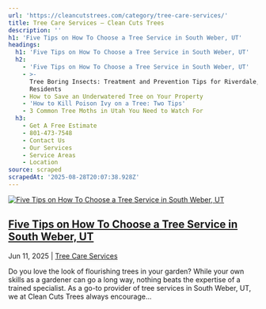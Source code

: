 ```yaml
---
url: 'https://cleancutstrees.com/category/tree-care-services/'
title: Tree Care Services – Clean Cuts Trees
description: ''
h1: 'Five Tips on How To Choose a Tree Service in South Weber, UT'
headings:
  h1: 'Five Tips on How To Choose a Tree Service in South Weber, UT'
  h2:
    - 'Five Tips on How To Choose a Tree Service in South Weber, UT'
    - >-
      Tree Boring Insects: Treatment and Prevention Tips for Riverdale, UT
      Residents
    - How to Save an Underwatered Tree on Your Property
    - 'How to Kill Poison Ivy on a Tree: Two Tips'
    - 3 Common Tree Moths in Utah You Need to Watch For
  h3:
    - Get A Free Estimate
    - 801-473-7548
    - Contact Us
    - Our Services
    - Service Areas
    - Location
source: scraped
scrapedAt: '2025-08-28T20:07:38.928Z'
---
```

[![Five Tips on How To Choose a Tree Service in South Weber, UT](./assets/8e67514d21ad5ca48426e9af0ef824508b027421.jpg)](https://cleancutstrees.com/2025/06/11/how-to-choose-a-tree-service/)

## [Five Tips on How To Choose a Tree Service in South Weber, UT](https://cleancutstrees.com/2025/06/11/how-to-choose-a-tree-service/)

Jun 11, 2025 | [Tree Care Services](https://cleancutstrees.com/category/tree-care-services/)

Do you love the look of flourishing trees in your garden? While your own skills as a gardener can go a long way, nothing beats the expertise of a trained specialist. As a go-to provider of tree services in South Weber, UT, we at Clean Cuts Trees always encourage...
